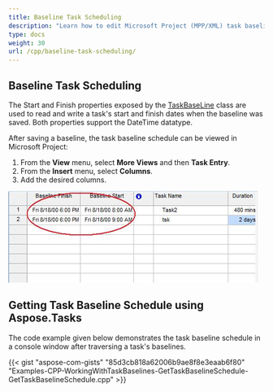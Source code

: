 ```yaml
---
title: Baseline Task Scheduling
description: "Learn how to edit Microsoft Project (MPP/XML) task baselines using Aspose.Tasks for C++."
type: docs
weight: 30
url: /cpp/baseline-task-scheduling/
---
```


## **Baseline Task Scheduling**
The Start and Finish properties exposed by the [TaskBaseLine](https://apireference.aspose.com/tasks/cpp/class/aspose.tasks.task_baseline) class are used to read and write a task's start and finish dates when the baseline was saved. Both properties support the DateTime datatype.

After saving a baseline, the task baseline schedule can be viewed in Microsoft Project:

1. From the **View** menu, select **More Views** and then **Task Entry**.
2. From the **Insert** menu, select **Columns**.
3. Add the desired columns.

![task baseline start/finish dates in Microsoft Project](baseline-task-scheduling_1.png)

## **Getting Task Baseline Schedule using Aspose.Tasks**
The code example given below demonstrates the task baseline schedule in a console window after traversing a task's baselines.

{{< gist "aspose-com-gists" "85d3cb818a62006b9ae8f8e3eaab6f80" "Examples-CPP-WorkingWithTaskBaselines-GetTaskBaselineSchedule-GetTaskBaselineSchedule.cpp" >}}
